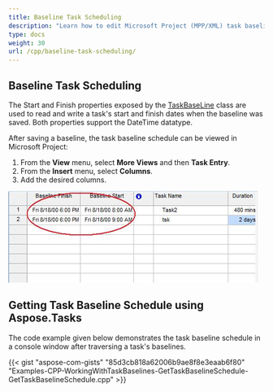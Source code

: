 ```yaml
---
title: Baseline Task Scheduling
description: "Learn how to edit Microsoft Project (MPP/XML) task baselines using Aspose.Tasks for C++."
type: docs
weight: 30
url: /cpp/baseline-task-scheduling/
---
```


## **Baseline Task Scheduling**
The Start and Finish properties exposed by the [TaskBaseLine](https://apireference.aspose.com/tasks/cpp/class/aspose.tasks.task_baseline) class are used to read and write a task's start and finish dates when the baseline was saved. Both properties support the DateTime datatype.

After saving a baseline, the task baseline schedule can be viewed in Microsoft Project:

1. From the **View** menu, select **More Views** and then **Task Entry**.
2. From the **Insert** menu, select **Columns**.
3. Add the desired columns.

![task baseline start/finish dates in Microsoft Project](baseline-task-scheduling_1.png)

## **Getting Task Baseline Schedule using Aspose.Tasks**
The code example given below demonstrates the task baseline schedule in a console window after traversing a task's baselines.

{{< gist "aspose-com-gists" "85d3cb818a62006b9ae8f8e3eaab6f80" "Examples-CPP-WorkingWithTaskBaselines-GetTaskBaselineSchedule-GetTaskBaselineSchedule.cpp" >}}
